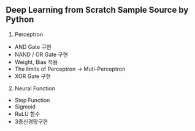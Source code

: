 ## Deep Learning from Scratch Sample Source by Python
1. Perceptron
  - AND Gate 구현
  - NAND / OR Gate 구현
  - Weight, Bias 적용
  - The limits of Perceptron -> Muti-Perceptron
  - XOR Gate 구현
2. Neural Function
  - Step Function
  - Sigmoid
  - RuLU 함수
  - 3층신경망구현
